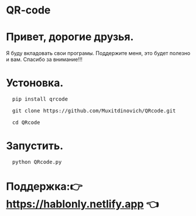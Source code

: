 # QR-code
# Привет, дорогие друзья.
Я буду вкладовать свои програмы. Поддержите меня, это будет полезно и вам. Спасибо за внимание!!!
# Устоновка.
<pre>
  pip install qrcode

  git clone https://github.com/Muxitdinovich/QRcode.git

  cd QRcode
</pre>
# Запустить.
<pre>
  python QRcode.py
</pre>
# Поддержка:👉 https://hablonly.netlify.app 👈
